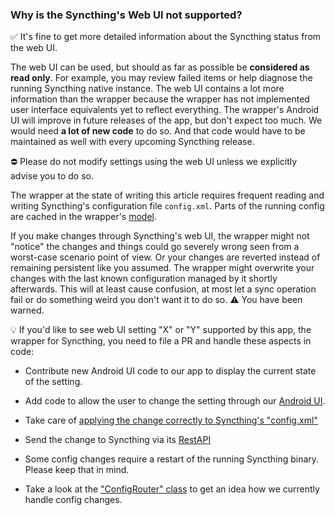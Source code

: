 ### Why is the Syncthing's Web UI not supported?

✅ It's fine to get more detailed information about the Syncthing status from the web UI.

The web UI can be used, but should as far as possible be <b>considered as read only</b>. For example, you may review failed items or help diagnose the running Syncthing native instance. The web UI contains a lot more information than the wrapper because the wrapper has not implemented user interface equivalents yet to reflect everything. The wrapper's Android UI will improve in future releases of the app, but don't expect too much. We would need <b>a lot of new code</b> to do so. And that code would have to be maintained as well with every upcoming Syncthing release.

⛔ Please do not modify settings using the web UI unless we explicitly advise you to do so.

The wrapper at the state of writing this article requires frequent reading and writing Syncthing's configuration file `config.xml`. Parts of the running config are cached in the wrapper's [model](../../app/src/main/java/com/nutomic/syncthingandroid/model).

If you make changes through Syncthing's web UI, the wrapper might not "notice" the changes and things could go severely wrong seen from a worst-case scenario point of view. Or your changes are reverted instead of remaining persistent like you assumed. The wrapper might overwrite your changes with the last known configuration managed by it shortly afterwards. This will at least cause confusion, at most let a sync operation fail or do something weird you don't want it to do so. ⚠️ You have been warned.

💡 If you'd like to see web UI setting "X" or "Y" supported by this app, the wrapper for Syncthing, you need to file a PR and handle these aspects in code:

* Contribute new Android UI code to our app to display the current state of the setting.

* Add code to allow the user to change the setting through our [Android UI](../../app/src/main/java/com/nutomic/syncthingandroid/activities).

* Take care of [applying the change correctly to Syncthing's "config.xml"](../../app/src/main/java/com/nutomic/syncthingandroid/util/ConfigXml.java)

* Send the change to Syncthing via its [RestAPI](../../app/src/main/java/com/nutomic/syncthingandroid/service/RestApi.java)

* Some config changes require a restart of the running Syncthing binary. Please keep that in mind.

* Take a look at the ["ConfigRouter" class](../../app/src/main/java/com/nutomic/syncthingandroid/util/ConfigRouter.java) to get an idea how we currently handle config changes.

